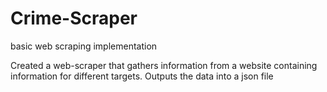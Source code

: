 # Crime-Scraper
basic web scraping implementation

Created a web-scraper that gathers information from a website containing information for different targets.
Outputs the data into a json file
